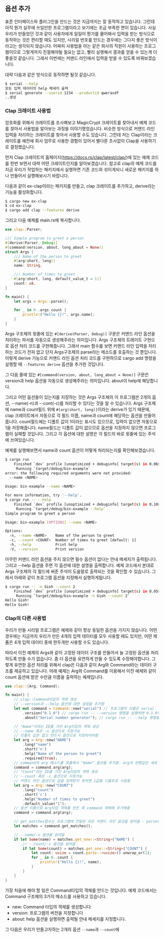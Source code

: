 ## 옵션 추가

표준 인터페이스와 플러그인을 만드는 것은 지금까지는 잘 동작하고 있습니다.
그런데 아직 뭔가 실무에 쓰일만한 프로그램이라고 보기에는 조금 부족한 면이 있습니다.
사실 우리가 만들었던 것과 같이 사용자에게 일일이 뭔가를 물어봐서 입력을 받는 방식으로 동작하는 것은 편리할 때도 있지만, 시리얼 번호를 만드는 경우에는 그다지 좋은 방식이라고는 생각되지 않습니다.
어짜피 사용법을 아는 같은 회사의 직원이 사용하는 프로그램이므로 그렇게까지 친절해야될 필요는 없고, 빨리 실행해서 결과를 얻을 수 있는게 더 좋을것 같습니다.
그래서 이번에는 커맨드 라인에서 입력을 받을 수 있도록 바꿔보겠습니다.

대략 다음과 같은 방식으로 동작하면 될것 같습니다.

```bash
$ serial --help
모든 입력 데이터의 help 메세지 출력
$ serial generate --userid 1234 --productid qwerasdf
..생성
```

### Clap 크레이트 사용법

암호화를 위해서 크레이트를 조사해보고 MagicCrypt 크레이트를 찾아내서 예제 코드를 찾아서 사용법을 알아보는 과정을 이야기했었습니다.
비슷한 방식으로 커맨드 라인 입력을 처리하는 크레이트를 찾아서 사용할 수도 있습니다.
그런데 저는 Clap이라는 크레이트를 예전에 회사 업무로 사용한 경험이 있어서 별다른 조사없이 Clap을 사용하기로 결정했습니다.

먼저 Clap 크레이트의 홈페이지(https://docs.rs/clap/latest/clap/)에 있는 예제 코드를 한번 보면서 대략 어떤 크레이트인지를 알아보겠습니다. 참고로 clap의 예제 코드를 지금 우리가 작업하는 패키지에서 실행하면 기존 코드와 섞이게되니 새로운 패키지를 하나 만들어서 실행해보시기 바랍니다.

다음과 같이 ex-clap이라는 패키지를 만들고, clap 크레이트를 추가하고, derive라는 기능을 활성화합니다.

```bash
$ cargo new ex-clap
$ cd ex-clap
$ cargo add clap --features derive
```

그리고 다음 예제를 main.rs에 복사합니다.
```rust
use clap::Parser;

/// Simple program to greet a person
#[derive(Parser, Debug)]
#[command(version, about, long_about = None)]
struct Args {
    /// Name of the person to greet
    #[arg(short, long)]
    name: String,

    /// Number of times to greet
    #[arg(short, long, default_value_t = 1)]
    count: u8,
}

fn main() {
    let args = Args::parse();

    for _ in 0..args.count {
        println!("Hello {}!", args.name);
    }
}
```

Args 구조체의 윗줄에 있는 `#[derive(Parser, Debug)]` 구문은 커맨드 라인 옵션을 처리하는 파서를 자동으로 생성해주라는 의미입니다. Args 구조체의 트레이트 구현으로 옵션 처리 코드를 구현해줍니다. 그래서 main 함수를 보면 커맨드 라인 입력을 처리하는 코드가 전혀 없고 단지 Args구조체의 parse라는 메소드를 호출하는 것 뿐입니다. 이렇게 derive 기능으로 커맨드 라인 옵션 처리 코드를 구현하므로 cargo add 명령을 실행할 때 `--features derive` 옵션을 추가한 것입니다.

그 다음 줄에 있는 `#[command(version, about, long_about = None)]` 구문은 version과 help 옵션을 자동으로 생성해주라는 의미입니다. about이 help에 해당합니다.

그리고 어떤 옵션들이 있는지를 지정하는 것은 Args 구조체의 이 프로그램은 2개의 옵션, --name(-n)과 --cont(-c)를 처리할 수 있다는 것을 알 수 있습니다. Args 구조체에 name과 count필드 위에 `#[arg(short, long)]`이라는 derive가 있기 때문에, clap 크레이트에서 자동으로 각 필드 이름, name과 count에 해당하는 옵션을 만들어줍니다. count필드에는 디폴트 값이 1이라는 표시도 있으므로, 입력이 없으면 자동으로 1을 저장해줍니다. name필드는 디폴트 값이 없으므로 옵션을 지정하지 않으면 프로그램이 실패할 것입니다. 그리고 각 옵션에 대한 설명은 각 필드의 바로 윗줄에 있는 주석에 쓰여있습니다.

예제를 실행해보면서 name과 count 옵션이 어떻게 처리되는지를 확인해보겠습니다.

```bash
$ cargo run
    Finished `dev` profile [unoptimized + debuginfo] target(s) in 0.06s
     Running `target/debug/bin-example`
error: the following required arguments were not provided:
  --name <NAME>

Usage: bin-example --name <NAME>

For more information, try '--help'.
$ cargo run -- --help
    Finished `dev` profile [unoptimized + debuginfo] target(s) in 0.10s
     Running `target/debug/bin-example --help`
Simple program to greet a person

Usage: bin-example [OPTIONS] --name <NAME>

Options:
  -n, --name <NAME>    Name of the person to greet
  -c, --count <COUNT>  Number of times to greet [default: 1]
  -h, --help           Print help
  -V, --version        Print version
```

아무런 커맨드 라인 옵션을 주지 않으면 필수 옵션이 없다는 안내 메세지가 출력됩니다.
그리고 --help 옵션을 주면 각 옵션에 대한 설명을 출력합니다.
예제 코드에서 본대로 Args 구조체의 각 필드에 써준 주석이 도움말로 출력되는 것을 확인할 수 있습니다. 그래서 아래와 같이 프로그램 옵션을 지정해서 실행하게됩니다.

```bash
$ cargo run -- -n Gioh --count 2
    Finished `dev` profile [unoptimized + debuginfo] target(s) in 0.05s
     Running `target/debug/bin-example -n Gioh --count 2`
Hello Gioh!
Hello Gioh!
```

### Clap의 다른 사용법

우리가 만들 시리얼 프로그램은 예제와 같이 항상 동일한 옵션을 가지지 않습니다.
어떤 경우에는 지금까지 우리가 만든 4개의 입력 데이터를 모두 사용할 때도 있지만, 어떤 제품은 4개 입력 데이터 중에 한두개만 사용할 수도 있습니다.

따라서 이전 예제의 Args와 같이 고정된 데이터 구조를 만들어서 늘 고정된 옵션을 처리하도록 만들 수가 없습니다. 좀 더 옵션을 유연하게 만들 수 있도록 수정해야합니다.
그렇게 유연한 옵션 처리를 위해서 clap은 다음과 같이 Arg와 Command라는 데이터 구조를 제공하고 있습니다.
아래 예제는 Arg와 Command를 이용해서 이전 예제와 같이 count 옵션에 받은 수만큼 이름을 출력하는 예제입니다.

```rust
use clap::{Arg, Command};

fn main() {
    // clap::Command타입의 객체 생성
    // --version과 --help 옵션에 대한 설정을 추가함
    let mut command = Command::new("serial") // 프로그램의 이름은 serial
        .version("0.1.0") // cargo run -- --version 명령을 실행하면 0.1.0이 출력됨
        .about("Serial number generator"); // cargo run -- --help 명령을 실행하면 출력되는 프로그램 설명

    // "Name"이라는 ID를 가진 Arg타입의 객체 생성
    // --name 혹은 -n 옵션으로 지정가능
    // 디폴트 값은 없고 반드시 옵션으로 지정되어야함
    let arg = Arg::new("NAME")
        .long("name")
        .short('n')
        .help("Name of the person to greet")
        .required(true);
    // command의 arg 메소드를 호출해서 "Name" 옵션을 추가함. arg의 반환값은 새로 생성된 command 객체임
    command = command.arg(arg);
    // "Count"라는 ID를 가진 Arg타입의 객체 셍성
    // --count 혹은 -c 옵션으로 지정가능
    // 커맨드 라인 옵션으로 값을 입력받지 못하면 1값을 디폴트로 사용함
    let arg = Arg::new("COUNT")
        .long("count")
        .short('c')
        .help("Number of times to greet")
        .default_value("1");
    // 옵션 이름으로 Arg타입 객체를 만든 후 command 객체에 추가해줌
    command = command.arg(arg);

    // get_matches함수는 프로그램에 전달된 모든 커맨드 라인 옵션을 읽어옴 - parser와 같은 역할
    let matches = command.get_matches();

    // --name/-n 옵션을 읽어옴
    if let Some(name) = matches.get_one::<String>("NAME") {
        // --count/-c 옵션을 읽어옴
        if let Some(count) = matches.get_one::<String>("COUNT") {
            let count: usize = count.parse::<usize>().unwrap_or(1);
            for _ in 0..count {
                println!("Hello {}!", name);
            }
        }
    }
}
```

가장 처음에 해야 할 일은 Command타입의 객체를 만드는 것입니다.
예제 코드에서는 Command 구조체의 3가지 메소드를 사용하고 있습니다.
* new: Command 타입의 객체를 생성합니다
* version: 프로그램의 버전을 지정합니다
* about: help 옵션을 실행하면 출력될 안내 메세지를 지정합니다.

그 다음은 우리가 만들고자하는 2개의 옵션 `--name`과 `--count`에 